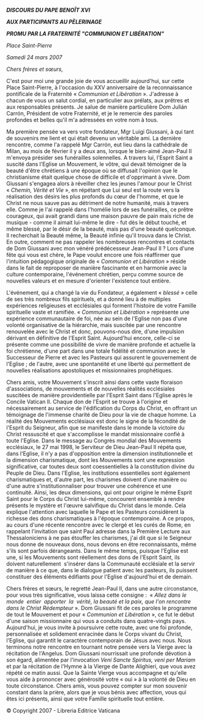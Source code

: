 ***DISCOURS DU PAPE BENOÎT XVI***

***AUX PARTICIPANTS AU PÈLERINAGE***

***PROMU PAR LA FRATERNITÉ "COMMUNION ET LIBÉRATION"***

*Place Saint-Pierre*

*Samedi 24 mars 2007*

*Chers frères et sœurs,*

C'est pour moi une grande joie de vous accueillir aujourd'hui, sur cette Place Saint-Pierre, à l'occasion du XXV anniversaire de la reconnaissance pontificale de la Fraternité « *Communion et Libération* ». J'adresse à chacun de vous un salut cordial, en particulier aux prélats, aux prêtres et aux responsables présents. Je salue de manière particulière Dom Julián Carrón, Président de votre Fraternité, et je le remercie des paroles profondes et belles qu'il m'a adressées en votre nom à tous.

Ma première pensée va vers votre fondateur, Mgr Luigi Giussani, à qui tant de souvenirs me lient et qui était devenu un véritable ami. La dernière rencontre, comme l'a rappelé Mgr Carrón, eut lieu dans la cathédrale de Milan, au mois de février il y a deux ans, lorsque le bien-aimé Jean-Paul II m'envoya présider ses funérailles solennelles. A travers lui, l'Esprit Saint a suscité dans l'Eglise un Mouvement, le vôtre, qui devait témoigner de la beauté d'être chrétiens à une époque où se diffusait l'opinion que le christianisme était quelque chose de difficile et d'opprimant à vivre. Dom Giussani s'engagea alors à réveiller chez les jeunes l'amour pour le Christ « *Chemin, Vérité et Vie* », en répétant que Lui seul est la route vers la réalisation des désirs les plus profonds du cœur de l'homme, et que le Christ ne nous sauve pas au détriment de notre humanité, mais à travers elle. Comme je l'ai rappelé dans l'homélie lors de ses funérailles, ce prêtre courageux, qui avait grandi dans une maison pauvre de pain mais riche de musique - comme il aimait lui-même le dire - fut dès le début touché, et même blessé, par le désir de la beauté, mais pas d'une beauté quelconque. Il recherchait la Beauté même, la Beauté infinie qu'il trouva dans le Christ. En outre, comment ne pas rappeler les nombreuses rencontres et contacts de Dom Giussani avec mon vénéré prédécesseur Jean-Paul II ? Lors d'une fête qui vous est chère, le Pape voulut encore une fois réaffirmer que l'intuition pédagogique originale de « *Communion et Libération* » réside dans le fait de reproposer de manière fascinante et en harmonie avec la culture contemporaine, l'événement chrétien, perçu comme source de nouvelles valeurs et en mesure d'orienter l'existence tout entière.

L'événement, qui a changé la vie du Fondateur, a également « *blessé* » celle de ses très nombreux fils spirituels, et a donné lieu à de multiples expériences religieuses et ecclésiales qui forment l'histoire de votre Famille spirituelle vaste et ramifiée. « *Communion et Libération* » représente une expérience communautaire de foi, née au sein de l'Eglise non pas d'une volonté organisative de la hiérarchie, mais suscitée par une rencontre renouvelée avec le Christ et donc, pouvons-nous dire, d'une impulsion dérivant en définitive de l'Esprit Saint. Aujourd'hui encore, celle-ci se présente comme une possibilité de vivre de manière profonde et actuelle la foi chrétienne, d'une part dans une totale fidélité et communion avec le Successeur de Pierre et avec les Pasteurs qui assurent le gouvernement de l'Eglise ; de l'autre, avec une spontanéité et une liberté qui permettent de nouvelles réalisations apostoliques et missionnaires prophétiques.

Chers amis, votre Mouvement s'inscrit ainsi dans cette vaste floraison d'associations, de mouvements et de nouvelles réalités ecclésiales suscitées de manière providentielle par l'Esprit Saint dans l'Eglise après le Concile Vatican II. Chaque don de l'Esprit se trouve à l'origine et nécessairement au service de l'édification du Corps du Christ, en offrant un témoignage de l'immense charité de Dieu pour la vie de chaque homme. La réalité des Mouvements ecclésiaux est donc le signe de la fécondité de l'Esprit du Seigneur, afin que se manifeste dans le monde la victoire du Christ ressuscité et que s'accomplisse le mandat missionnaire confié à toute l'Eglise. Dans le message au Congrès mondial des Mouvements ecclésiaux, le 27 mai 1998, le Serviteur de Dieu Jean-Paul II répéta que, dans l'Eglise, il n'y a pas d'opposition entre la dimension institutionnelle et la dimension charismatique, dont les Mouvements sont une expression significative, car toutes deux sont coessentielles à la constitution divine du Peuple de Dieu. Dans l'Eglise, les institutions essentielles sont également charismatiques et, d'autre part, les charismes doivent d'une manière ou d'une autre s'institutionnaliser pour trouver une cohérence et une continuité. Ainsi, les deux dimensions, qui ont pour origine le même Esprit Saint pour le Corps du Christ lui-même, concourent ensemble à rendre présents le mystère et l'œuvre salvifique du Christ dans le monde. Cela explique l'attention avec laquelle le Pape et les Pasteurs considèrent la richesse des dons charismatiques à l'époque contemporaine. A ce propos, au cours d'une récente rencontre avec le clergé et les curés de Rome, en rappelant l'invitation que saint Paul adresse dans la Première Lecture aux Thessaloniciens à ne pas étouffer les charismes, j'ai dit que si le Seigneur nous donne de nouveaux dons, nous devons en être reconnaissants, même s'ils sont parfois dérangeants. Dans le même temps, puisque l'Eglise est une, si les Mouvements sont réellement des dons de l'Esprit Saint, ils doivent naturellement  s'insérer dans la Communauté ecclésiale et la servir de manière à ce que, dans le dialogue patient avec les pasteurs, ils puissent constituer des éléments édifiants pour l'Eglise d'aujourd'hui et de demain.

Chers frères et sœurs, le regretté Jean-Paul II, dans une autre circonstance, pour vous très significative, vous laissa cette consigne :  « *Allez dans le monde  entier  apporter  la  vérité, la beauté et la paix, que l'on rencontre dans le Christ Rédempteur* ». Dom Giussani fit de ces paroles le programme de tout le Mouvement et pour « *Communion et Libération* », ce fut le début d'une saison missionnaire qui vous a conduits dans quatre-vingts pays. Aujourd'hui, je vous invite à poursuivre cette route, avec une foi profonde, personnalisée et solidement enracinée dans le Corps vivant du Christ, l'Eglise, qui garantit le caractère contemporain de Jésus avec nous. Nous terminons notre rencontre en tournant notre pensée vers la Vierge avec la récitation de l'Angelus. Dom Giussani nourrissait une profonde dévotion à son égard, alimentée par l'invocation *Veni Sancte Spiritus, veni per Mariam* et par la récitation de l'Hymne à la Vierge de Dante Alighieri, que vous avez répété ce matin aussi. Que la Sainte Vierge vous accompagne et qu'elle vous aide à prononcer avec générosité votre « oui » à la volonté de Dieu en toute circonstance. Chers amis, vous pouvez compter sur mon souvenir constant dans la prière, alors que je vous bénis avec affection, vous qui êtes ici présents, ainsi que votre Famille spirituelle tout entière.

© Copyright 2007 - Libreria Editrice Vaticana